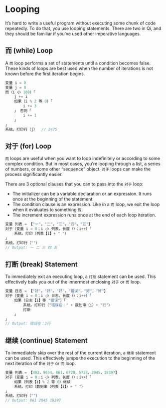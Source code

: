 # Looping
It’s hard to write a useful program without executing some chunk of code repeatedly. To do that, you use looping statements. There are two in Qi, and they should be familiar if you’ve used other imperative languages.
## 而 (while) Loop
A ```而``` loop performs a set of statements until a condition becomes false. These kinds of loops are best used when the number of iterations is not known before the first iteration begins.
```c
变量 i = 0
变量 j = 0
而（i 小 100）「
    j += i
    如果（i % 2 等 0）「
        i += 3
    」 否则「
        i += 1
    」
」
系统。打印行（j）  // 2475
```
## 对于 (for) Loop
```而``` loops are useful when you want to loop indefinitely or according to some complex condition. But in most cases, you’re looping through a list, a series of numbers, or some other “sequence” object. ```对于``` loops can make the process significantly easier.

There are 3 optional clauses that you can to pass into the ```对于``` loop:
- The initializer can be a variable declaration or an expression. It runs once at the beginning of the statement.
- The condition clause is an expression. Like in a ```而``` loop, we exit the loop when it evaluates to something ```假```.
- The increment expression runs once at the end of each loop iteration.
```c
变量 列表 = 【"一"，"二"，"三"，"四"，"五"】
对于（变量 i = 0；i 小 列表。长度（）；i++）「
    系统。打印（列表【i】+ " "）
」
系统。打印行（""）
// Output: 一 二 三 四 五
```

## 打断 (break) Statement
To immediately exit an executing loop, a ```打断``` statement can be used. This effectively bails you out of the innermost enclosing ```对于``` or ```而``` loop.
```c
变量 日志 = 【"好"，"好"，"好"，"错误"，"好"，"好"】
对于（变量 i = 0；i 小 日志。长度（）；i++）「
    如果（日志【i】等 "错误"）「
        系统。打印行（"错误在：" + 数到串（i）+ "行"）
        打断
    」
」
// Output: 错误在：3行
```
## 继续 (continue) Statement
To immediately skip over the rest of the current iteration, a ```继续``` statement can be used. This effectively jumps the execution to the beginning of the next iteration of the  ```对于``` or ```而``` loop.
```c
变量 列表 = 【482，9654，861，6720，5738，2045，18397】
对于（变量 i = 0；i 小 列表。长度（）；i++）「
    如果（列表【i】% 2 等 0）继续
    系统。打印（数到串（列表【i】）+ " "）
」
系统。打印行（""）
// Output: 861 2045 18397
```